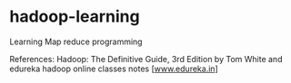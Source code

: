 hadoop-learning
===============

Learning Map reduce programming

References: 
Hadoop: The Definitive Guide, 3rd Edition by Tom White and edureka hadoop online classes notes [www.edureka.in]

